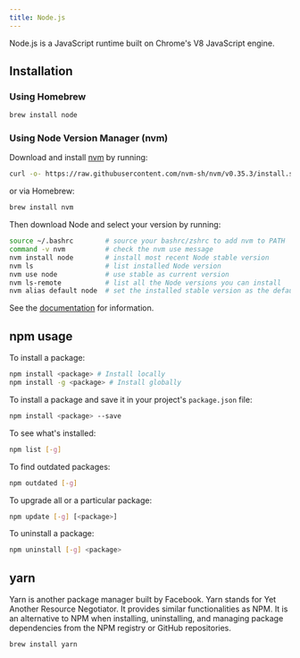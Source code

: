 ```yaml
---
title: Node.js
---
```



Node.js is a JavaScript runtime built on Chrome's V8 JavaScript engine.

## Installation

### Using Homebrew

```sh
brew install node
```

### Using Node Version Manager (nvm)

Download and install [nvm](https://github.com/nvm-sh/nvm) by running:

```sh
curl -o- https://raw.githubusercontent.com/nvm-sh/nvm/v0.35.3/install.sh | bash
```

or via Homebrew:

```sh
brew install nvm
```

Then download Node and select your version by running:

```sh
source ~/.bashrc        # source your bashrc/zshrc to add nvm to PATH
command -v nvm          # check the nvm use message
nvm install node        # install most recent Node stable version
nvm ls                  # list installed Node version
nvm use node            # use stable as current version
nvm ls-remote           # list all the Node versions you can install
nvm alias default node  # set the installed stable version as the default Node
```

See the [documentation](https://github.com/nvm-sh/nvm#installing-and-updating) for information.

## npm usage

To install a package:

```sh
npm install <package> # Install locally
npm install -g <package> # Install globally
```

To install a package and save it in your project's `package.json` file:

```sh
npm install <package> --save
```

To see what's installed:

```sh
npm list [-g]
```

To find outdated packages:

```sh
npm outdated [-g]
```

To upgrade all or a particular package:

```sh
npm update [-g] [<package>]
```

To uninstall a package:

```sh
npm uninstall [-g] <package>
```

## yarn

Yarn is another package manager built by Facebook. Yarn stands for Yet Another
Resource Negotiator. It provides similar functionalities as NPM. It is an
alternative to NPM when installing, uninstalling, and managing package
dependencies from the NPM registry or GitHub repositories.

```sh
brew install yarn
```
